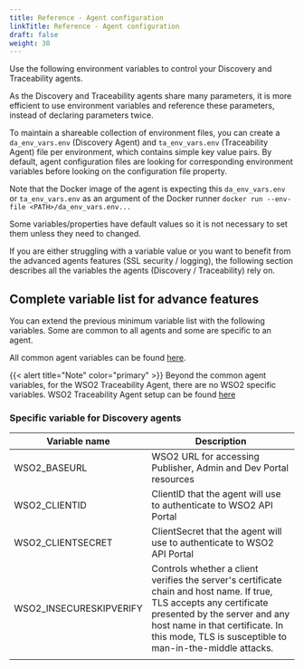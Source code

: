 ```yaml
---
title: Reference - Agent configuration
linkTitle: Reference - Agent configuration
draft: false
weight: 30
---
```

Use the following environment variables to control your Discovery and Traceability agents.

As the Discovery and Traceability agents share many parameters, it is more efficient to use environment variables and reference these parameters, instead of declaring parameters twice.

To maintain a shareable collection of environment files, you can create a `da_env_vars.env` (Discovery Agent) and `ta_env_vars.env` (Traceability Agent) file per environment, which contains simple key value pairs.  By default, agent configuration files are looking for corresponding environment variables before looking on the configuration file property.
  
Note that the Docker image of the agent is expecting this `da_env_vars.env` or `ta_env_vars.env` as an argument of the Docker runner `docker run --env-file <PATH>/da_env_vars.env...`

Some variables/properties have default values so it is not necessary to set them unless they need to changed.

If you are either struggling with a variable value or you want to benefit from the advanced agents features (SSL security / logging), the following section describes all the variables the agents (Discovery / Traceability) rely on.

## Complete variable list for advance features

You can extend the previous minimum variable list with the following variables. Some are common to all agents and some are specific to an agent.

All common agent variables can be found [here](/docs/connect_manage_environ/connected_agent_common_reference/agent-variables#agent-variables).

{{< alert title="Note" color="primary" >}} Beyond the common agent variables, for the WSO2 Traceability Agent, there are no WSO2 specific variables. WSO2 Traceability Agent setup can be found [here](https://docs.axway.com/bundle/amplify-central/page/docs/connect_manage_environ/connect_wso2/index.html)

### Specific variable for Discovery agents

| Variable name           | Description                                                                                                                                                                                                                                         |
|-------------------------|-----------------------------------------------------------------------------------------------------------------------------------------------------------------------------------------------------------------------------------------------------|
| WSO2_BASEURL            | WSO2 URL for accessing Publisher, Admin and Dev Portal resources                                                                                                                                                                                    |
| WSO2_CLIENTID           | ClientID that the agent will use to authenticate to WSO2 API Portal                                                                                                                                                                                 |
| WSO2_CLIENTSECRET       | ClientSecret that the agent will use to authenticate to WSO2 API Portal                                                                                                                                                                             |
| WSO2_INSECURESKIPVERIFY | Controls whether a client verifies the server's certificate chain and host name. If true, TLS accepts any certificate presented by the server and any host name in that certificate. In this mode, TLS is susceptible to man-in-the-middle attacks. |
|                         |                                                                                                                                                                                                                                                     |
